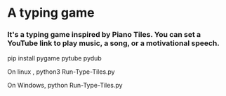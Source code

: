 # A typing game

### It's a typing game inspired by Piano Tiles. You can set a YouTube link to play music, a song, or a motivational speech.

pip install pygame pytube pydub

On linux ,
python3 Run-Type-Tiles.py

On Windows,
python Run-Type-Tiles.py
